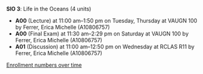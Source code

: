 **SIO 3**: Life in the Oceans (4 units)

- **A00** (Lecture) at 11:00 am–1:50 pm on Tuesday, Thursday at VAUGN 100 by Ferrer, Erica Michelle (A10806757)
- **A00** (Final Exam) at 11:30 am–2:29 pm on Saturday at VAUGN 100 by Ferrer, Erica Michelle (A10806757)
- **A01** (Discussion) at 11:00 am–12:50 pm on Wednesday at RCLAS R11 by Ferrer, Erica Michelle (A10806757)

[Enrollment numbers over time](./SIO3.tsv)
